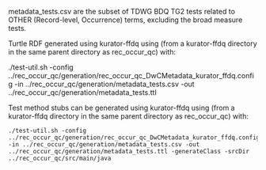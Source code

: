 metadata_tests.csv are the subset of TDWG BDQ TG2 tests related to OTHER (Record-level, Occurrence) terms, excluding the broad measure tests.

Turtle RDF generated using kurator-ffdq using (from a kurator-ffdq directory in the same parent directory as rec_occur_qc) with:

   ./test-util.sh -config ../rec_occur_qc/generation/rec_occur_qc_DwCMetadata_kurator_ffdq.config -in ../rec_occur_qc/generation/metadata_tests.csv -out ../rec_occur_qc/generation/metadata_tests.ttl

Test method stubs can be generated using kurator-ffdq using (from a kurator-ffdq directory in the same parent directory as rec_occur_qc) with:

    ./test-util.sh -config ../rec_occur_qc/generation/rec_occur_qc_DwCMetadata_kurator_ffdq.config -in ../rec_occur_qc/generation/metadata_tests.csv -out ../rec_occur_qc/generation/metadata_tests.ttl -generateClass -srcDir ../rec_occur_qc/src/main/java

